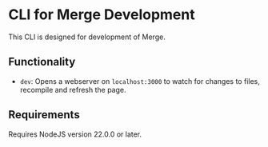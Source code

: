 # CLI for Merge Development

This CLI is designed for development of Merge.

## Functionality

- `dev`: Opens a webserver on `localhost:3000` to watch for changes to files, recompile and refresh the page.

## Requirements

Requires NodeJS version 22.0.0 or later.
